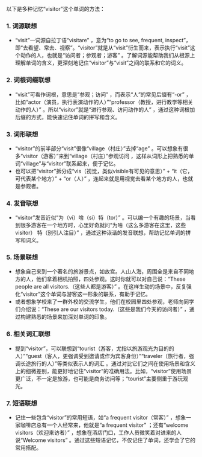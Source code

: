 以下是多种记忆“visitor”这个单词的方法：
### 1. 词源联想
 - “visit”一词源自拉丁语“visitare” ，意为“to go to see, frequent, inspect”，即“去看望、常去、视察”。“visitor”就是从“visit”衍生而来，表示执行“visit”这个动作的人，也就是“访问者；参观者；游客” 。了解词源能帮助我们从根源上理解单词的含义，更深刻地记住“visitor”与“visit”之间的联系和它的词义。
### 2. 词根词缀联想
 - “visit”可看作词根，意思是“参观；访问” ，而表示“人”的常见后缀有“-or” ，比如“actor（演员，执行表演动作的人）”“professor（教授，进行教学等相关动作的人）” 。所以“visitor”就是“进行参观、访问动作的人” ，通过这种词根加后缀的方式，能快速记住单词的拼写和含义。
### 3. 词形联想
 - “visitor”的前半部分“visit”很像“village（村庄）”去掉“age” 。可以想象有很多“visitor（游客）”来到“village（村庄）”参观访问 ，这样从词形上把熟悉的单词“village”与“visitor”联系起来，便于记忆。
 - 也可以把“visitor”拆分成“vis（视觉，类似visible有可见的意思）” + “it（它，可代表某个地方）” + “or（人）” ，连起来就是用视觉去看某个地方的人，也就是参观者。
### 4. 发音联想
 - “visitor”发音近似“为（vi）啥（si）特（tor）” 。可以编一个有趣的场景，当看到很多游客在一个地方时，心里好奇就问“为啥（这么多游客在这里，这些visitor） 特（别引人注目）” ，通过这种诙谐的发音联想，帮助记忆单词的拼写和词义。
### 5. 场景联想
 - 想象自己来到一个著名的旅游景点，如故宫。人山人海，周围全是来自不同地方的人，他们拿着相机拍照，四处参观。这时你就可以对自己说：“These people are all visitors.（这些人都是游客）” 。在这样生动的场景中，反复强化“visitor”这个单词与游客这一形象的联系，有助于记忆。
 - 或者想象学校来了一群外校的交流学生，他们在校园里四处参观，老师向同学们介绍说：“These are our visitors today.（这些是我们今天的访问者）” ，通过构建熟悉的场景来加深对单词的印象。
### 6. 相关词汇联想
 - 提到“visitor”，可以联想到“tourist（游客，尤指以旅游观光为目的的人）”“guest（客人，更强调受到邀请或作为宾客身份）”“traveler（旅行者，强调长途旅行的人）”等类似表示人的词汇 。通过对比它们之间在使用场景和含义上的细微差别，能更好地记住“visitor”的准确用法。比如，“visitor”使用场景更广泛，不一定是旅游，也可能是商务访问等；“tourist”主要侧重于游玩观光。
### 7. 短语联想
 - 记住一些包含“visitor”的常用短语，如“a frequent visitor（常客）” ，想象一家咖啡店总有一个人经常来，他就是“a frequent visitor” ；还有“welcome visitors（欢迎来访者）” ，想象在酒店门口，工作人员微笑着对进来的人说“Welcome visitors” 。通过这些短语记忆，不仅记住了单词，还学会了它的常用搭配。 